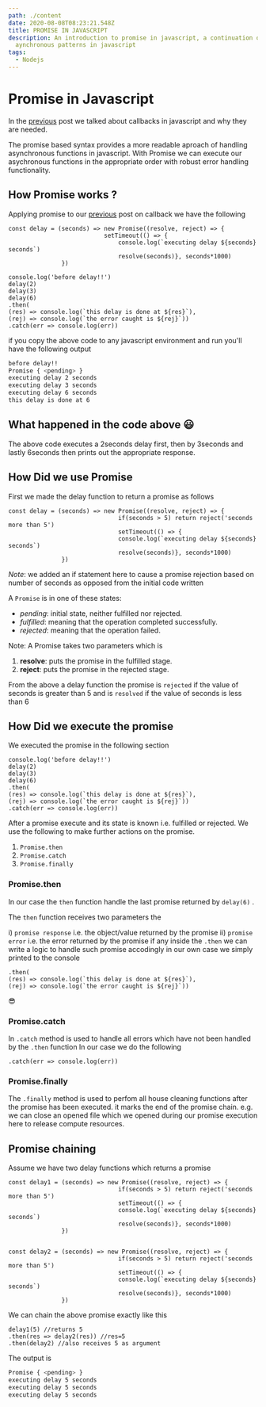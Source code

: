 ```yaml
---
path: ./content
date: 2020-08-08T08:23:21.548Z
title: PROMISE IN JAVASCRIPT
description: An introduction to promise in javascript, a continuation of
  aynchronous patterns in javascript
tags:
  - Nodejs
---
```

# Promise in Javascript

In the [previous]([https://korey.ml/callbacks-in-javascript/](https://korey.ml/callbacks-in-javascript/)) post we talked about callbacks in javascript and why they are needed.

The promise based syntax provides a more readable aproach of handling asynchronous functions in javascript.
With Promise we can execute our asychronous functions in the appropriate order with robust error handling functionality.

## How  Promise works ?

Applying promise to our   [previous]([https://korey.ml/callbacks-in-javascript/](https://korey.ml/callbacks-in-javascript/)) post on callback we have the following
```
const delay = (seconds) => new Promise((resolve, reject) => {
						   setTimeout(() => {
							   console.log(`executing delay ${seconds} seconds`)
							   resolve(seconds)}, seconds*1000)
			   })

console.log('before delay!!')
delay(2)
delay(3)
delay(6)
.then(
(res) => console.log(`this delay is done at ${res}`),
(rej) => console.log(`the error caught is ${rej}`))
.catch(err => console.log(err))
```

if you copy the above code to any javascript environment and run you'll have the following output

```bash
before delay!!
Promise { <pending> }
executing delay 2 seconds
executing delay 3 seconds
executing delay 6 seconds
this delay is done at 6
```

## What happened in the code above :smiley:

The above code executes a 2seconds delay first, then by 3seconds and lastly 6seconds then prints out the appropriate response.

## How Did we use Promise 
First we made the delay function to return a promise as follows
```
const delay = (seconds) => new Promise((resolve, reject) => {
                               if(seconds > 5) return reject('seconds more than 5')
							   setTimeout(() => {
							   console.log(`executing delay ${seconds} seconds`)
							   resolve(seconds)}, seconds*1000)
			   })
```
_Note_: we added an if statement here to cause a promise rejection based on number of seconds as opposed from the initial code written

A  `Promise`  is in one of these states:

-   _pending_: initial state, neither fulfilled nor rejected.
-   _fulfilled_: meaning that the operation completed successfully.
-   _rejected_: meaning that the operation failed.

Note: A Promise takes two parameters which is 
1. **resolve**: puts the promise in the fulfilled stage.
2.  **reject**:  puts the promise in the rejected stage.

From the above a delay function the promise is `rejected` if the value of seconds is greater than 5 and is `resolved` if the value of seconds is less than 6

## How Did we execute the promise

We executed the promise in the following section
```
console.log('before delay!!')
delay(2)
delay(3)
delay(6)
.then(
(res) => console.log(`this delay is done at ${res}`),
(rej) => console.log(`the error caught is ${rej}`))
.catch(err => console.log(err))
```

After  a promise execute and its state is known i.e. fulfilled or rejected. We use the following to make further actions on the promise.

1. `Promise.then`
2. `Promise.catch`
3. `Promise.finally`

### Promise.then
In our case the  `then` function handle the last promise returned by `delay(6)` . 

The `then` function receives two parameters the

i) `promise response` i.e. the object/value returned by the promise
ii) `promise error`  i.e. the error returned by the promise if any
inside the `.then` we can write a logic to handle such promise accodingly in our own case we simply printed to the console

```
.then(
(res) => console.log(`this delay is done at ${res}`),
(rej) => console.log(`the error caught is ${rej}`))
```
:sunglasses:

### Promise.catch

In `.catch` method is used to handle all errors which have not been handled by the `.then` function
In our case we do the following
```
.catch(err => console.log(err))
```
### Promise.finally
The `.finally` method is used to perfom all house cleaning functions after the promise has been executed. it marks the end of the promise chain.
e.g. we can close an opened file which we opened during our promise execution here to release compute resources.

## Promise chaining

 Assume we have two delay functions which returns a promise
```
const delay1 = (seconds) => new Promise((resolve, reject) => {
                               if(seconds > 5) return reject('seconds more than 5')
							   setTimeout(() => {
							   console.log(`executing delay ${seconds} seconds`)
							   resolve(seconds)}, seconds*1000)
			   })


const delay2 = (seconds) => new Promise((resolve, reject) => {
                               if(seconds > 5) return reject('seconds more than 5')
							   setTimeout(() => {
							   console.log(`executing delay ${seconds} seconds`)
							   resolve(seconds)}, seconds*1000)
			   })

```

We can chain the above promise exactly like this 
```
delay1(5) //returns 5
.then(res => delay2(res)) //res=5
.then(delay2) //also receives 5 as argument
```
The output is

```bash
Promise { <pending> }
executing delay 5 seconds
executing delay 5 seconds
executing delay 5 seconds
```
